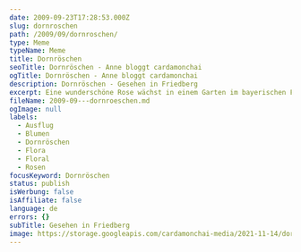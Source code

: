 ```yaml
---
date: 2009-09-23T17:28:53.000Z
slug: dornroschen
path: /2009/09/dornroschen/
type: Meme
typeName: Meme
title: Dornröschen
seoTitle: Dornröschen - Anne bloggt cardamonchai
ogTitle: Dornröschen - Anne bloggt cardamonchai
description: Dornröschen - Gesehen in Friedberg
excerpt: Eine wunderschöne Rose wächst in einem Garten im bayerischen Friedberg.
fileName: 2009-09---dornroeschen.md
ogImage: null
labels:
  - Ausflug
  - Blumen
  - Dornröschen
  - Flora
  - Floral
  - Rosen
focusKeyword: Dornröschen
status: publish
isWerbung: false
isAffiliate: false
language: de
errors: {}
subTitle: Gesehen in Friedberg
image: https://storage.googleapis.com/cardamonchai-media/2021-11-14/dornroeschen-imagine-181808_4f4431_1024_683/640.webp
---
```


